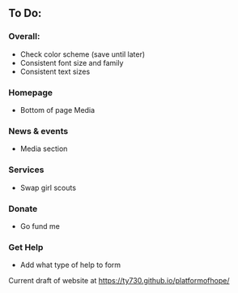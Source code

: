 ## To Do:
### Overall:
 - Check color scheme (save until later)
 - Consistent font size and family
 - Consistent text sizes
### Homepage
 - Bottom of page Media
### News & events
 - Media section
### Services
 - Swap girl scouts
### Donate
 - Go fund me
### Get Help
 - Add what type of help to form

Current draft of website at https://ty730.github.io/platformofhope/